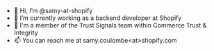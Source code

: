 - 👋 Hi, I’m @samy-at-shopify
- 🚀 I’m currently working as a backend developer at Shopify
- 🦺 I'm a member of the Trust Signals team within Commerce Trust & Integrity
- 📫 You can reach me at samy.coulombe\<at\>shopify.com

<!---
samy-at-shopify/samy-at-shopify is a ✨ special ✨ repository because its `README.md` (this file) appears on your GitHub profile.
You can click the Preview link to take a look at your changes.
--->
